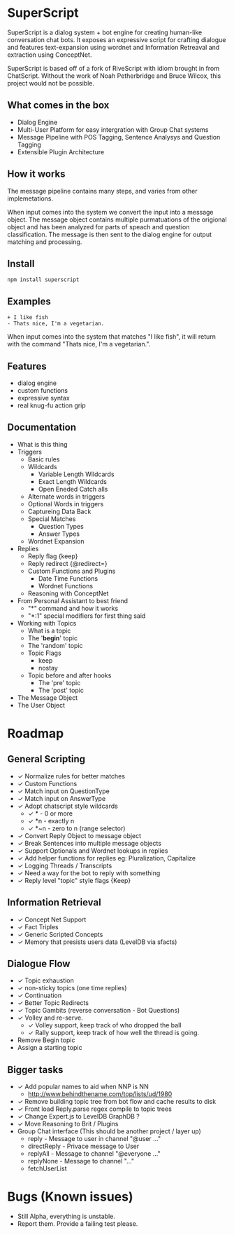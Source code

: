 # SuperScript

SuperScript is a dialog system + bot engine for creating human-like conversation chat bots. It exposes an expressive script for crafting dialogue and features text-expansion using wordnet and Information Retreaval and extraction using ConceptNet. 

SuperScript is based off of a fork of RiveScript with idiom brought in from ChatScript. Without the work of Noah Petherbridge and Bruce Wilcox, this project would not be possible. 

## What comes in the box
* Dialog Engine
* Multi-User Platform for easy intergration with Group Chat systems
* Message Pipeline with POS Tagging, Sentence Analysys and Question Tagging
* Extensible Plugin Architecture

## How it works

The message pipeline contains many steps, and varies from other implemetations.

When input comes into the system we convert the input into a message object. The message object contains multiple purmatuations of the origional object and has been analyzed for parts of speach and question classification. The message is then sent to the dialog engine for output matching and processing.

## Install

    npm install superscript

## Examples

    + I like fish
    - Thats nice, I'm a vegetarian.

When input comes into the system that matches "I like fish", it will return with the command "Thats nice, I'm a vegetarian.". 


## Features
* dialog engine
* custom functions 
* expressive syntax
* real knug-fu action grip

## Documentation
* What is this thing
* Triggers
  * Basic rules
  * Wildcards
    * Variable Length Wildcards
    * Exact Length Wildcards
    * Open Eneded Catch alls
  * Alternate words in triggers
  * Optional Words in triggers
  * Captureing Data Back
  * Special Matches
    * Question Types
    * Answer Types
  * Wordnet Expansion
* Replies
  * Reply flag {keep} 
  * Reply redirect {@redirect=} 
  * Custom Functions and Plugins
    * Date Time Functions
    * Wordnet Functions
  * Reasoning with ConceptNet
* From Personal Assistant to best friend
  * "*" command and how it works
  * "*:1" special modifiers for first thing said
* Working with Topics
  * What is a topic
  * The '__begin__' topic
  * The 'random' topic
  * Topic Flags
    * keep
    * nostay
  * Topic before and after hooks
    * The 'pre' topic
    * The 'post' topic
* The Message Object
* The User Object

# Roadmap

  ## General Scripting
  * ✓ Normalize rules for better matches
  * ✓ Custom Functions
  * ✓ Match input on QuestionType
  * ✓ Match input on AnswerType
  * ✓ Adopt chatscript style wildcards 
    - ✓ *   - 0 or more
    - ✓ *n  - exactly n
    - ✓ *~n - zero to n (range selector)
  * ✓ Convert Reply Object to message object
  * ✓ Break Sentences into multiple message objects
  * ✓ Support Optionals and Wordnet lookups in replies
  * ✓ Add helper functions for replies eg: Pluralization, Capitalize
  * ✓ Logging Threads / Transcripts
  * ✓ Need a way for the bot to reply with something
  * ✓ Reply level "topic" style flags {Keep}


  ## Information Retrieval
  * ✓ Concept Net Support
  * ✓ Fact Triples
  * ✓ Generic Scripted Concepts
  * ✓ Memory that presists users data (LevelDB via sfacts)

  ## Dialogue Flow
  * ✓ Topic exhaustion
  * ✓ non-sticky topics (one time replies)
  * ✓ Continuation
  * ✓ Better Topic Redirects
  * ✓ Topic Gambits (reverse conversation - Bot Questions)
  * ✓ Volley and re-serve.
    - ✓ Volley support, keep track of who dropped the ball
    - ✓ Rally support, keep track of how well the thread is going.
  * Remove Begin topic
  * Assign a starting topic


 ## Bigger tasks
  * ✓ Add popular names to aid when NNP is NN 
      - http://www.behindthename.com/top/lists/ud/1980
  * ✓ Remove building topic tree from bot flow and cache results to disk
  * ✓ Front load Reply.parse regex compile to topic trees
  * ✓ Change Expert.js to LevelDB GraphDB ? 
  * ✓ Move Reasoning to Brit / Plugins
  * Group Chat interface (This should be another project / layer up)
    - reply - Message to user in channel "@user ..."
    - directReply - Privace message to User
    - replyAll - Message to channel "@everyone ..."
    - replyNone - Message to channel "..."
    - fetchUserList 


# Bugs (Known issues)
  * Still Alpha, everything is unstable.
  * Report them. Provide a failing test please.
